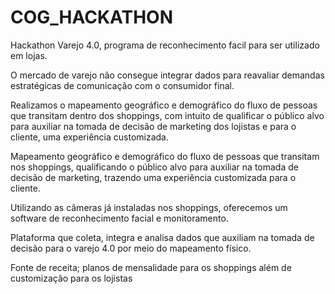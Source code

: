# COG_HACKATHON
Hackathon Varejo 4.0, programa de reconhecimento facil para ser utilizado em lojas.

O mercado de varejo não consegue integrar dados para reavaliar demandas estratégicas de comunicação com o consumidor final.

Realizamos o mapeamento geográfico e demográfico do fluxo de pessoas que transitam dentro dos shoppings, com intuito de qualificar o público alvo para auxiliar na tomada de decisão de marketing dos lojistas e para o cliente, uma experiência customizada.

Mapeamento geográfico e demográfico do fluxo de pessoas que transitam nos shoppings, qualificando o público alvo para auxiliar na tomada de decisão de marketing, trazendo uma experiência customizada para o cliente.

Utilizando as câmeras já instaladas nos shoppings, oferecemos um software de reconhecimento facial e monitoramento.

Plataforma que coleta, integra e analisa dados que auxiliam na tomada de decisão para o varejo 4.0 por meio do mapeamento físico.

Fonte de receita; planos de mensalidade para os shoppings além de customização para os lojistas
